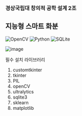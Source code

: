 ### 경상국립대 창의적 공학 설계 2조
## 지능형 스마트 화분

![OpenCV](https://img.shields.io/badge/opencv-%23white.svg?style=for-the-badge&logo=opencv&logoColor=white) ![Python](https://img.shields.io/badge/python-3670A0?style=for-the-badge&logo=python&logoColor=ffdd54) ![SQLite](https://img.shields.io/badge/sqlite-%2307405e.svg?style=for-the-badge&logo=sqlite&logoColor=white)

![image](https://github.com/user-attachments/assets/0d00bfe3-2043-49e0-bb06-dc05cb09bd24)

필수 설치 라이브러리
1. customtkinter
2. tkinter
3. PIL
4. openCV
5. ultralytics
6. sqlite3
7. sklearn
8. matplotlib
